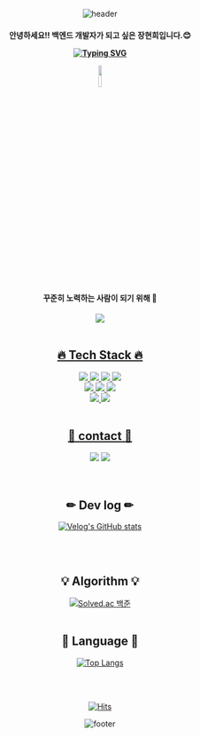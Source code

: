 <div align="center"> 

 <!--
### Hi there 👋
**hhJ830/hhJ830** is a ✨ _special_ ✨ repository because its `README.md` (this file) appears on your GitHub profile.

Here are some ideas to get you started:

- 🔭 I’m currently working on ...
- 🌱 I’m currently learning ...
- 👯 I’m looking to collaborate on ...
- 🤔 I’m looking for help with ...
- 💬 Ask me about ...
- 📫 How to reach me: ...
- 😄 Pronouns: ...
- ⚡ Fun fact: ...
-->

![header](https://capsule-render.vercel.app/api?type=Waving&color=FF8B8B&height=200&text=Welcome+My+Github&fontSize=60&fontAlign=50&fontColor=F9F8E6)



<h4> 안녕하세요!! 백엔드 개발자가 되고 싶은 장현희입니다.😊
 
[![Typing SVG](https://readme-typing-svg.demolab.com?font=Jua&pause=1000&color=F7B1B1&background=FFFFFFBB&center=true&vCenter=true&random=false&width=435&lines=Hello+I+am+Hyeonhee+Jang.;I+want+to+be+a+backend+developer.;Nice+to+neet+you+%3A\)+)](https://git.io/typing-svg)
 
<img src="https://github.com/user-attachments/assets/92ca6e9d-28ff-4e00-893a-dfb96edaf42f" width="10%" height="10%">

<br>


<h4> 꾸준히 노력하는 사람이 되기 위해 📝 </h4>
<a href="https://www.notion.so/94029d45718f40fc9295df5a4ade793c"><img src="https://img.shields.io/badge/Notion-000000?style=for-the-badge&logo=Notion&logoColor=white">


<br>
<br>


<h2 align="center"> 🔥 Tech Stack 🔥 </h2>


<img src="https://img.shields.io/badge/JAVA-007396?style=for-the-badge&logo=Java&logoColor=white">
<img src="https://img.shields.io/badge/SpringBoot-6DB33F?style=for-the-badge&logo=SpringBoot&logoColor=white">
<img src="https://img.shields.io/badge/MySQL-4479A1?style=for-the-badge&logo=MySQL&logoColor=white">
<img src="https://img.shields.io/badge/aws-232F3E?style=for-the-badge&logo=Amazon aws&logoColor=white">

<br>

<img src="https://img.shields.io/badge/github-181717?style=for-the-badge&logo=github&logoColor=white">
<img src="https://img.shields.io/badge/Notion-000000?style=for-the-badge&logo=Notion&logoColor=white">
<img src="https://img.shields.io/badge/slack-4A154B?style=for-the-badge&logo=slack&logoColor=white">

<br>

<img src="https://img.shields.io/badge/IntelliJ-000000?style=for-the-badge&logo=IntelliJ IDEA&logoColor=white">
<img src="https://img.shields.io/badge/VSCode-007ACC?style=for-the-badge&logo=VisualStudioCode&logoColor=white">

<br>
<br>

<h2>📧 contact 📧</h2>
 <a href="https://velog.io/@jhh0830"><img src="https://img.shields.io/badge/Tech%20Blog-11B48A?style=flat-square&logo=Vimeo&logoColor=white&link=https://velog.io/@jhh0830"/></a>
<a href="mailto:jhh8890@naver.com"><img src="https://img.shields.io/badge/Gmail-d14836?style=flat-square&logo=Gmail&logoColor=white&link=jhh8890@naver.com"/></a>
<br><br><br>


 <h2> ✏ Dev log ✏ </h2>
 
[![Velog's GitHub stats](https://velog-readme-stats.vercel.app/api?name=jhh0830)](https://velog.io/@jhh0830)

<br>
<br>

<h2> 💡 Algorithm 💡 </h2>

[![Solved.ac
백준](http://mazassumnida.wtf/api/v2/generate_badge?boj=jhh0830)](https://solved.ac/jhh0830)
<br>
<br>
<h2> 🌈 Language 🌈 </h2>

[![Top Langs](https://github-readme-stats.vercel.app/api/top-langs/?username=hh830&layout=donut)](https://github.com/anuraghazra/github-readme-stats)



<!--

[![현희's GitHub stats](https://github-readme-stats.vercel.app/api?username=hhJ830)](https://github.com/anuraghazra/github-readme-stats&theme=dracula)

-->

<br>
<br>

<!-- 방문자 수 -->
[![Hits](https://hits.seeyoufarm.com/api/count/incr/badge.svg?url=https%3A%2F%2Fgithub.com%2FhhJ830&count_bg=%23FF9FC8&title_bg=%233E044A&icon=&icon_color=%23E7E7E7&title=Today&edge_flat=false)](https://hits.seeyoufarm.com)

![footer](https://capsule-render.vercel.app/api?section=footer&type=Waving&color=FF8B8B&height=120&fontSize=60&fontAlign=50&fontColor=F9F8E6)
